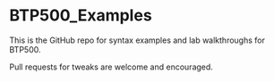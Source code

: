 # BTP500_Examples
This is the GitHub repo for syntax examples and lab walkthroughs for BTP500.

Pull requests for tweaks are welcome and encouraged.
